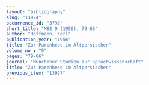 ```yaml
---
layout: "bibliography"
slug: "13924"
occurrence_id: "3792"
short_title: "MSS 9 (1956), 79-86"
author: "Hoffmann, Karl"
publication_year: "1956"
title: "Zur Parenhese im Altpersischen"
volume_no_: "9"
pages: "79-86"
journal: "Münchener Studien zur Sprachwissenschaft"
title: "Zur Parenhese im Altpersischen"
previous_item: "13927"
---
```

